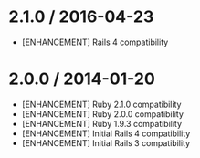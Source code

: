 # 2.1.0 / 2016-04-23

* [ENHANCEMENT] Rails 4 compatibility

# 2.0.0 / 2014-01-20

 * [ENHANCEMENT] Ruby 2.1.0 compatibility
 * [ENHANCEMENT] Ruby 2.0.0 compatibility
 * [ENHANCEMENT] Ruby 1.9.3 compatibility
 * [ENHANCEMENT] Initial Rails 4 compatibility
 * [ENHANCEMENT] Initial Rails 3 compatibility

